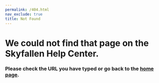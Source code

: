```yaml
---
permalink: /404.html
nav_exclude: true
title: Not Found
---
```


# We could not find that page on the Skyfallen Help Center.
### Please check the URL you have typed or go back to the [home page](https://help.skyfallen.org).
